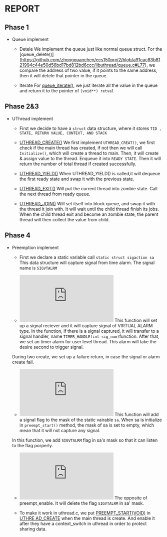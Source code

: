 # REPORT #

## Phase 1 ##
- Queue implement
	- Detele 
	We implement the queue just like normal queue struct. For the 
	[queue_delete()] (https://github.com/zhongquanchen/ecs150proj2/blob/a91cac83b8121994c44e50d56bd17bd812bd6ccc/libuthread/queue.c#L77), we compare the address of two value, if it points to
	the same address, then it will detele that pointer in the queue.

	- Iterate
	For [queue_iterate()](https://github.com/zhongquanchen/ecs150proj2/blob/a91cac83b8121994c44e50d56bd17bd812bd6ccc/libuthread/queue.c#L111), we just iterate all the value in the queue and 
	return it to the pointer of ` (void**) retval ` 

## Phase 2&3 ##
- UThread implement
	- First we decide to have a ` struct ` data structure, where it stores ` TID
	, STATE, RETURN VALUE, CONTEXT, AND STACK ` 

	- [UTHREAD_CREATE()](https://github.com/zhongquanchen/ecs150proj2/blob/a91cac83b8121994c44e50d56bd17bd812bd6ccc/libuthread/uthread.c#L129)
	We first implement ` UTHREAD_CREAT() `, we first check if the main thread 
	has created, if not then we will call ` Initialize() `, which will create a
	thread to main. Then, it will create & assign value to the thread. Enqueue 
	it into ` READY STATE `. Then it will return the number of total thread if 
	created successfully. 

	- [UTHREAD_YIELD()](https://github.com/zhongquanchen/ecs150proj2/blob/a91cac83b8121994c44e50d56bd17bd812bd6ccc/libuthread/uthread.c#L54)
	When UTHREAD_YIELD() is called,it will dequeue the first ready state and 
	swap it with the previous state. 

	- [UTHREAD_EXIT()](https://github.com/zhongquanchen/ecs150proj2/blob/a91cac83b8121994c44e50d56bd17bd812bd6ccc/libuthread/uthread.c#L158)
	Will put the current thread into zombie state. Call the next thread from 
	ready queue. 

	- [UTHREAD_JOIN()](https://github.com/zhongquanchen/ecs150proj2/blob/a91cac83b8121994c44e50d56bd17bd812bd6ccc/libuthread/uthread.c#L191)
	Will set itself into block queue, and swap it with the thread it join with.
	It will wait until the child thread finish its jobs. When the child thread
	exit and become an zombie state, the parent thread will then collect the 
	value from child. 

## Phase 4 ##
- Preemption implement 
	- First we declare a static variable call ` static struct sigaction sa `
	This data structure will capture signal from time alarm. The signal name 
	is ` SIGVTALRM `

	- ![PREEMPT_START(VOID)](https://github.com/zhongquanchen/ecs150proj2/blob/a91cac83b8121994c44e50d56bd17bd812bd6ccc/libuthread/preempt.c#L44)
	This function will set up a signal reciever and it will capture signal
	of VIRTUAL ALARM type. In the function, if there is a signal captured, 
	it will transfer to a signal handler, name ` TIMER_HANDLE(int sig_num) `function. 
	After that, we set an timer alarm for user level thread.
	This alarm will take the desire second to trigger signal. 
	
	During two create, we set up a failure return, in case the signal or
	alarm create fail.

	- ![PREEMPT_ENABLE(VOID)](https://github.com/zhongquanchen/ecs150proj2/blob/a91cac83b8121994c44e50d56bd17bd812bd6ccc/libuthread/preempt.c#L36)
	This function will add a signal flag to the mask of the static vairable
	` sa `. When sa is initialize in ` preempt_start() ` method, the mask of
	sa is set to empty, which mean that it will not capture any signal.

	In this function, we add ` SIGVTALRM ` flag in sa's mask so that it can
	listen to the flag porperly.

	- ![PREEMPT_DISABLE(VOID)](https://github.com/zhongquanchen/ecs150proj2/blob/a91cac83b8121994c44e50d56bd17bd812bd6ccc/libuthread/preempt.c#L28)
	The opposite of preempt_enable. It will delete the flag ` SIGVTALRM ` in
	sa' mask.

	- To make it work in uthread.c, we put [PREEMPT_START(VOID)](https://github.com/zhongquanchen/ecs150proj2/blob/a91cac83b8121994c44e50d56bd17bd812bd6ccc/libuthread/preempt.c#L44) in [UTHRE	AD_CREATE](https://github.com/zhongquanchen/ecs150proj2/blob/a91cac83b8121994c44e50d56bd17bd812bd6ccc/libuthread/uthread.c#L129) when the main thread is create. And enable it after they 
	have a context_switch in uthread in order to protect sharing data.

 	












